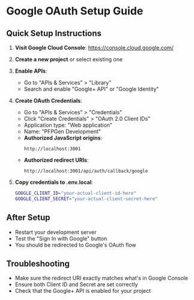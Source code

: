 # Google OAuth Setup Guide

## Quick Setup Instructions

1. **Visit Google Cloud Console**: https://console.cloud.google.com/
2. **Create a new project** or select existing one
3. **Enable APIs**:
   - Go to "APIs & Services" > "Library"
   - Search and enable "Google+ API" or "Google Identity"

4. **Create OAuth Credentials**:
   - Go to "APIs & Services" > "Credentials"
   - Click "Create Credentials" > "OAuth 2.0 Client IDs"
   - Application type: "Web application"
   - Name: "PFPGen Development"
   - **Authorized JavaScript origins**:
     ```
     http://localhost:3001
     ```
   - **Authorized redirect URIs**:
     ```
     http://localhost:3001/api/auth/callback/google
     ```
5. **Copy credentials to .env.local**:
   ```bash
   GOOGLE_CLIENT_ID="your-actual-client-id-here"
   GOOGLE_CLIENT_SECRET="your-actual-client-secret-here"
   ```

## After Setup

- Restart your development server
- Test the "Sign In with Google" button
- You should be redirected to Google's OAuth flow

## Troubleshooting

- Make sure the redirect URI exactly matches what's in Google Console
- Ensure both Client ID and Secret are set correctly
- Check that the Google+ API is enabled for your project
